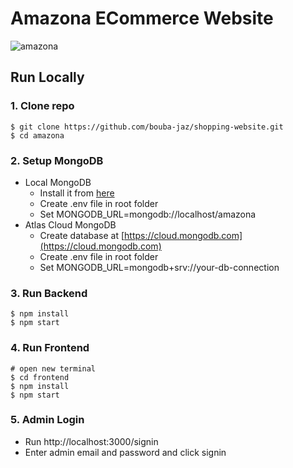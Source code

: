 # Amazona ECommerce Website

![amazona](https://github.com/bouba-jaz/shopping-website/blob/43ae05c37d76f7b35fa163bf44096208bf477acc/test/template/images/amazona.jpg)


## Run Locally

### 1. Clone repo

```
$ git clone https://github.com/bouba-jaz/shopping-website.git
$ cd amazona
```

### 2. Setup MongoDB

- Local MongoDB
  - Install it from [here](https://www.mongodb.com/try/download/community)
  - Create .env file in root folder
  - Set MONGODB_URL=mongodb://localhost/amazona
- Atlas Cloud MongoDB
  - Create database at [https://cloud.mongodb.com](https://cloud.mongodb.com)
  - Create .env file in root folder
  - Set MONGODB_URL=mongodb+srv://your-db-connection

### 3. Run Backend

```
$ npm install
$ npm start
```

### 4. Run Frontend

```
# open new terminal
$ cd frontend
$ npm install
$ npm start
```

### 5. Admin Login

- Run http://localhost:3000/signin
- Enter admin email and password and click signin
